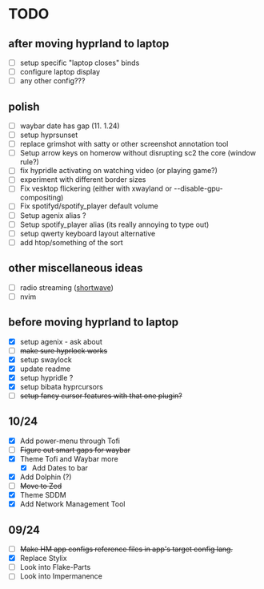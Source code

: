 # TODO

## after moving hyprland to laptop

- [ ] setup specific "laptop closes" binds
- [ ] configure laptop display
- [ ] any other config???

## polish

- [ ] waybar date has gap (11. 1.24)
- [ ] setup hyprsunset
- [ ] replace grimshot with satty or other screenshot annotation tool
- [ ] Setup arrow keys on homerow without disrupting sc2 the core (window rule?)
- [ ] fix hypridle activating on watching video (or playing game?)
- [ ] experiment with different border sizes
- [ ] Fix vesktop flickering (either with xwayland or --disable-gpu-compositing)
- [ ] Fix spotifyd/spotify_player default volume
- [ ] Setup agenix alias ?
- [ ] Setup spotify_player alias (its really annoying to type out)
- [ ] setup qwerty keyboard layout alternative
- [ ] add htop/something of the sort

## other miscellaneous ideas

- [ ] radio streaming ([shortwave](https://www.youtube.com/watch?v=Fnei-yR44UM))
- [ ] nvim

## before moving hyprland to laptop

- [x] setup agenix - ask about
- [ ] ~~make sure hyprlock works~~
- [x] setup swaylock
- [x] update readme
- [x] setup hypridle ?
- [x] setup bibata hyprcursors
- [ ] ~~setup fancy cursor features with that one plugin?~~

## 10/24

- [x] Add power-menu through Tofi
- [ ] ~~Figure out smart gaps for waybar~~
- [x] Theme Tofi and Waybar more
  - [x] Add Dates to bar
- [x] Add Dolphin (?)
- [ ] ~~Move to Zed~~
- [x] Theme SDDM
- [x] Add Network Management Tool

## 09/24

- [ ] ~~Make HM app configs reference files in app's target config lang.~~
- [x] Replace Stylix
- [ ] Look into Flake-Parts
- [ ] Look into Impermanence
